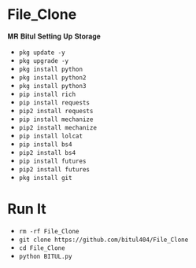 # File_Clone

𝐌𝐑 𝐁𝐢𝐭𝐮𝐥 𝐒𝐞𝐭𝐭𝐢𝐧𝐠 𝐔𝐩 𝐒𝐭𝐨𝐫𝐚𝐠𝐞 
 - `pkg update -y`
 - `pkg upgrade -y`
- `pkg install python`
- `pkg install python2`
- `pkg install python3`
- `pip install rich`
- `pip install requests`
- `pip2 install requests`
- `pip install mechanize`
- `pip2 install mechanize`
- `pip install lolcat`
- `pip install bs4`
- `pip2 install bs4`
- `pip install futures`
- `pip2 install futures`
- `pkg install git`

# Run It
-  `rm -rf File_Clone `
- `git clone https://github.com/bitul404/File_Clone `
- `cd File_Clone `
- `python BITUL.py `

